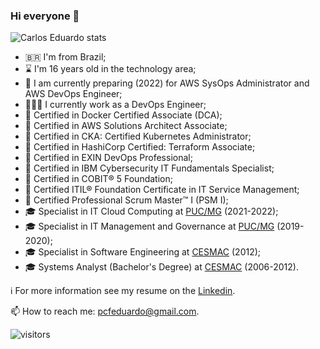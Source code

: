 ### Hi everyone 👋

<!--
**pcfeduardo/pcfeduardo** is a ✨ _special_ ✨ repository because its `README.md` (this file) appears on your GitHub profile.
-->

![Carlos Eduardo stats](https://github-readme-stats.vercel.app/api?username=pcfeduardo&show_icons=true&theme=default&count_private=true)

<!-- [![Top Langs](https://github-readme-stats.vercel.app/api/top-langs/?username=pcfeduardo&layout=compact)](https://github.com/pcfeduardo/) -->

- 🇧🇷 I'm from Brazil;
- ⌛ I'm 16 years old in the technology area;
- 🌱 I am currently preparing (2022) for AWS SysOps Administrator and AWS DevOps Engineer;
- 👨🏻‍💻 I currently work as a DevOps Engineer;
- 📍 Certified in Docker Certified Associate (DCA);
- 📍 Certified in AWS Solutions Architect Associate;
- 📍 Certified in CKA: Certified Kubernetes Administrator;
- 📍 Certified in HashiCorp Certified: Terraform Associate;
- 📍 Certified in EXIN DevOps Professional;
- 📍 Certified in IBM Cybersecurity IT Fundamentals Specialist;
- 📍 Certified in COBIT® 5 Foundation;
- 📍 Certified ITIL® Foundation Certificate in IT Service Management;
- 📍 Certified Professional Scrum Master™ I (PSM I);
- 🎓 Specialist in IT Cloud Computing at [PUC/MG](https://www.pucminas.br/) (2021-2022);
- 🎓 Specialist in IT Management and Governance at [PUC/MG](https://www.pucminas.br/) (2019-2020);
- 🎓 Specialist in Software Engineering at [CESMAC](https://www.cesmac.edu.br) (2012);
- 🎓 Systems Analyst (Bachelor's Degree) at [CESMAC](https://www.cesmac.edu.br) (2006-2012).

ℹ️ For more information see my resume on the [Linkedin](https://www.linkedin.com/in/pcfeduardo).

📫 How to reach me: [pcfeduardo@gmail.com](mailto:pcfeduardo@gmail.com).

![visitors](https://komarev.com/ghpvc/?username=pcfeduardo&color=blue)
